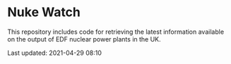 # Nuke Watch

This repository includes code for retrieving the latest information available on the output of EDF nuclear power plants in the UK.

Last updated: 2021-04-29 08:10